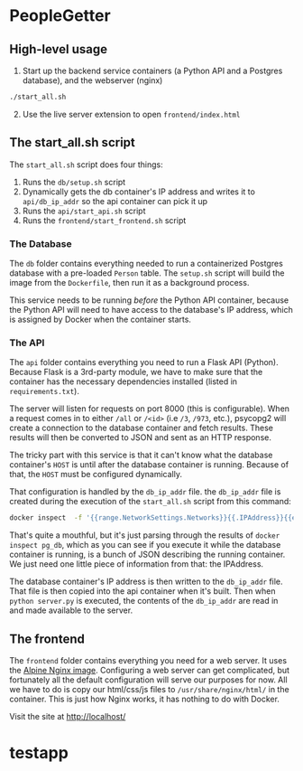 # PeopleGetter

## High-level usage
1. Start up the backend service containers (a Python API and a Postgres database), and the webserver (nginx)
```bash
./start_all.sh
```
2. Use the live server extension to open `frontend/index.html`

## The start_all.sh script
The `start_all.sh` script does four things:
1. Runs the `db/setup.sh` script
2. Dynamically gets the db container's IP address and writes it to `api/db_ip_addr` so the api container can pick it up
3. Runs the `api/start_api.sh` script
4. Runs the `frontend/start_frontend.sh` script


### The Database
The `db` folder contains everything needed to run a containerized Postgres database with a pre-loaded `Person` table. The `setup.sh` script will build the image from the `Dockerfile`, then run it as a background process. 

This service needs to be running _before_ the Python API container, because the Python API will need to have access to the database's IP address, which is assigned by Docker when the container starts.

### The API
The `api` folder contains everything you need to run a Flask API (Python).  Because Flask is a 3rd-party module, we have to make sure that the container has the necessary dependencies installed (listed in `requirements.txt`).

The server will listen for requests on port 8000 (this is configurable).  When a request comes in to either `/all` or `/<id>` (i.e `/3`, `/973`, etc.), psycopg2 will create a connection to the database container and fetch results.  These results will then be converted to JSON and sent as an HTTP response.

The tricky part with this service is that it can't know what the database container's `HOST` is until after the database container is running.  Because of that, the `HOST` must be configured dynamically.

That configuration is handled by the `db_ip_addr` file.  the `db_ip_addr` file is created during the execution of the `start_all.sh` script from this command:
```bash
docker inspect  -f '{{range.NetworkSettings.Networks}}{{.IPAddress}}{{end}}' pg_db > api/db_ip_addr
```
That's quite a mouthful, but it's just parsing through the results of `docker inspect pg_db`, which as you can see if you execute it while the database container is running, is a bunch of JSON describing the running container.  We just need one little piece of information from that: the IPAddress.

The database container's IP address is then written to the `db_ip_addr` file.  That file is then copied into the api container when it's built.  Then when `python server.py` is executed, the contents of the `db_ip_addr` are read in and made available to the server.


## The frontend
The `frontend` folder contains everything you need for a web server.  It uses the [Alpine Nginx image](https://hub.docker.com/_/nginx).  Configuring a web server can get complicated, but fortunately all the default configuration will serve our purposes for now.  All we have to do is copy our html/css/js files to `/usr/share/nginx/html/` in the container.  This is just how Nginx works, it has nothing to do with Docker.

Visit the site at [http://localhost/](http://localhost/)


# testapp
